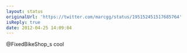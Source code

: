 ```yaml
---
layout: status
originalUrl: 'https://twitter.com/marcgg/status/195152451517685764'
isReply: true
date: 2012-04-25 14:09:04
---
```


@FixedBikeShop_s cool
